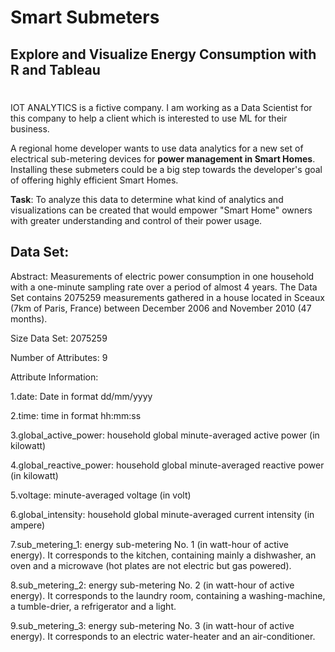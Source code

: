 

#                         Smart Submeters

##                     Explore and Visualize Energy Consumption with R and Tableau


#

IOT ANALYTICS is a fictive company. I am working as a Data Scientist for this company to help a client which is interested to use ML for their business. 

  A regional home developer wants to use data analytics for a new set of electrical 
  sub-metering devices for **power management in Smart Homes**. Installing these submeters
  could be a big step towards the developer's goal of offering highly efficient 
  Smart Homes.
 
  **Task**: To analyze this data to determine what kind of analytics and visualizations can
  be created that would empower "Smart Home" owners with greater understanding and control 
  of their power usage.


## Data Set:

Abstract: Measurements of electric power consumption in one household with a one-minute sampling rate over a period of almost 4 years. The Data Set contains 2075259 measurements gathered in a house located in Sceaux (7km of Paris, France) between December 2006 and November 2010 (47 months).

Size Data Set: 2075259

Number of Attributes: 9


Attribute Information:

1.date: Date in format dd/mm/yyyy

2.time: time in format hh:mm:ss

3.global_active_power: household global minute-averaged active power (in kilowatt)

4.global_reactive_power: household global minute-averaged reactive power (in kilowatt)

5.voltage: minute-averaged voltage (in volt)

6.global_intensity: household global minute-averaged current intensity (in ampere)

7.sub_metering_1: energy sub-metering No. 1 (in watt-hour of active energy). It corresponds to the kitchen, containing mainly a dishwasher, an oven and a microwave (hot plates are not electric but gas powered).

8.sub_metering_2: energy sub-metering No. 2 (in watt-hour of active energy). It corresponds to the laundry room, containing a washing-machine, a tumble-drier, a refrigerator and a light.

9.sub_metering_3: energy sub-metering No. 3 (in watt-hour of active energy). It corresponds to an electric water-heater and an air-conditioner.



